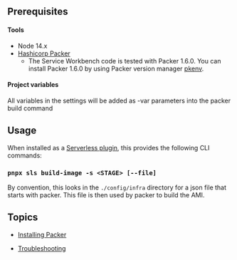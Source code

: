 ## Prerequisites

#### Tools

- Node 14.x
- [Hashicorp Packer](https://www.packer.io/)
    - The Service Workbench code is tested with Packer 1.6.0. You can install Packer 1.6.0 by using Packer version manager [pkenv](https://github.com/iamhsa/pkenv).

#### Project variables

All variables in the settings will be added as -var parameters into the packer build command

## Usage

When installed as a [Serverless plugin](https://serverless.com/framework/docs/providers/aws/guide/plugins/), this provides the following CLI commands:

### `pnpx sls build-image -s <STAGE> [--file]`

By convention, this looks in the `./config/infra` directory for a json file that starts with packer. This file is then used by packer to build the AMI.

## Topics

- [Installing Packer](https://github.com/iamhsa/pkenv)

- [Troubleshooting](https://learn.hashicorp.com/tutorials/packer/getting-started-install#troubleshooting)
